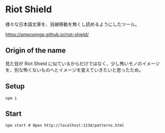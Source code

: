 # Riot Shield

様々な日本語文章を、目線移動を無くし読めるようにしたツール。

<https://ampcpmgp.github.io/riot-shield/>

## Origin of the name

見た目が Riot Shield に似ているからだけではなく、少し怖いモノのイメージを、別な怖くないものへとイメージを変えていきたいと思ったため。

## Setup

```shell
npm i
```

## Start

```shell
npm start # Open http://localhost:1234/patterns.html
```
